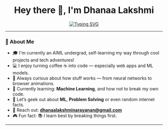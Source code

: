 <h1 align="center">Hey there 👋, I'm Dhanaa Lakshmi</h1>

<p align="center">
  <a href="https://git.io/typing-svg"><img src="https://readme-typing-svg.herokuapp.com?font=Underdog&pause=1000&color=F75CC4&width=435&lines=%F0%9F%A4%96+Currently+surviving+my+3rd+year+in+the+world+of+AI+%26+ML" alt="Typing SVG" /></a>
</p>

---

### 🌟 About Me
- 🎓 I'm currently an AIML undergrad, self-learning my way through cool projects and tech adventures!
- 💻 I enjoy turning coffee ☕ into code — especially web apps and ML models.
- 🧠 Always curious about how stuff works — from neural networks to browser animations.
- 🌱 Currently learning: **Machine Learning**, and how not to break my own code.
- 💬 Let’s geek out about **ML**, **Problem Solving** or even random internet facts.
- 📧 Reach out: **dhanaalakshminarayanan@gmail.com**
- 🎮 Fun fact: 📚 I learn best by breaking things first.

---



<!--
**Dhanaalakshmi-23/Dhanaalakshmi-23** is a ✨ _special_ ✨ repository because its `README.md` (this file) appears on your GitHub profile.

Here are some ideas to get you started:

- 🔭 I’m currently working on ...
- 🌱 I’m currently learning ...
- 👯 I’m looking to collaborate on ...
- 🤔 I’m looking for help with ...
- 💬 Ask me about ...
- 📫 How to reach me: ...
- 😄 Pronouns: ...
- ⚡ Fun fact: ...
-->
